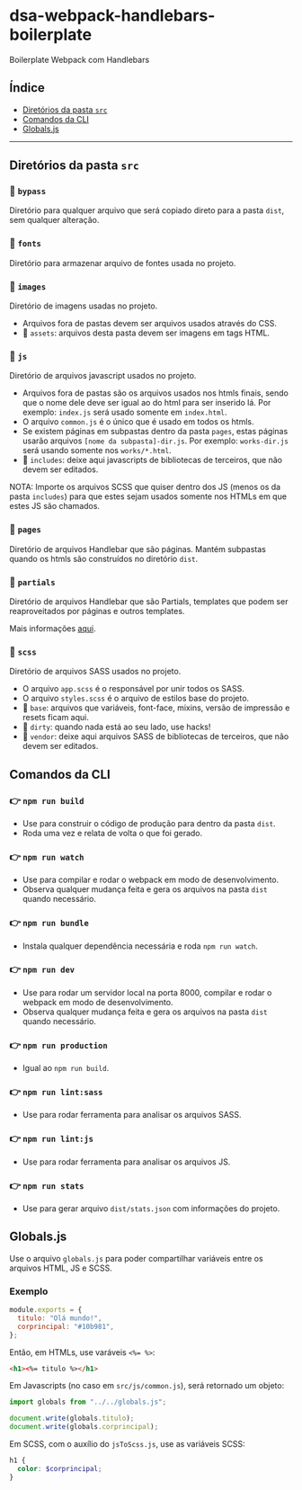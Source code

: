 # dsa-webpack-handlebars-boilerplate

Boilerplate Webpack com Handlebars

## Índice

- [Diretórios da pasta `src`](#diretórios-da-pasta-src)
- [Comandos da CLI](#comandos-da-cli)
- [Globals.js](#globalsjs)

---

## Diretórios da pasta `src`

### 📁 `bypass`

Diretório para qualquer arquivo que será copiado direto para a pasta `dist`, sem qualquer alteração.

### 📁 `fonts`

Diretório para armazenar arquivo de fontes usada no projeto.

### 📁 `images`

Diretório de imagens usadas no projeto.

- Arquivos fora de pastas devem ser arquivos usados através do CSS.
- 📁 `assets`: arquivos desta pasta devem ser imagens em tags HTML.

### 📁 `js`

Diretório de arquivos javascript usados no projeto.

- Arquivos fora de pastas são os arquivos usados nos htmls finais, sendo que o nome dele deve ser igual ao do html para ser inserido lá. Por exemplo: `index.js` será usado somente em `index.html`.
- O arquivo `common.js` é o único que é usado em todos os htmls.
- Se existem páginas em subpastas dentro da pasta `pages`, estas páginas usarão arquivos `[nome da subpasta]-dir.js`. Por exemplo: `works-dir.js` será usando somente nos `works/*.html`.
- 📁 `includes`: deixe aqui javascripts de bibliotecas de terceiros, que não devem ser editados.

NOTA: Importe os arquivos SCSS que quiser dentro dos JS (menos os da pasta `includes`) para que estes sejam usados somente nos HTMLs em que estes JS são chamados.

### 📁 `pages`

Diretório de arquivos Handlebar que são páginas. Mantém subpastas quando os htmls são construídos no diretório `dist`.

### 📁 `partials`

Diretório de arquivos Handlebar que são Partials, templates que podem ser reaproveitados por páginas e outros templates.

Mais informações [aqui](https://handlebarsjs.com/guide/partials.html).

### 📁 `scss`

Diretório de arquivos SASS usados no projeto.

- O arquivo `app.scss` é o responsável por unir todos os SASS.
- O arquivo `styles.scss` é o arquivo de estilos base do projeto.
- 📁 `base`: arquivos que variáveis, font-face, mixins, versão de impressão e resets ficam aqui.
- 📁 `dirty`: quando nada está ao seu lado, use hacks!
- 📁 `vendor`: deixe aqui arquivos SASS de bibliotecas de terceiros, que não devem ser editados.

## Comandos da CLI

### 👉 `npm run build`

- Use para construir o código de produção para dentro da pasta `dist`.
- Roda uma vez e relata de volta o que foi gerado.

### 👉 `npm run watch`

- Use para compilar e rodar o webpack em modo de desenvolvimento.
- Observa qualquer mudança feita e gera os arquivos na pasta `dist` quando necessário.

### 👉 `npm run bundle`

- Instala qualquer dependência necessária e roda `npm run watch`.

### 👉 `npm run dev`

- Use para rodar um servidor local na porta 8000, compilar e rodar o webpack em modo de desenvolvimento.
- Observa qualquer mudança feita e gera os arquivos na pasta `dist` quando necessário.

### 👉 `npm run production`

- Igual ao `npm run build`.

### 👉 `npm run lint:sass`

- Use para rodar ferramenta para analisar os arquivos SASS.

### 👉 `npm run lint:js`

- Use para rodar ferramenta para analisar os arquivos JS.

### 👉 `npm run stats`

- Use para gerar arquivo `dist/stats.json` com informações do projeto.

## Globals.js

Use o arquivo `globals.js` para poder compartilhar variáveis entre os arquivos HTML, JS e SCSS.

### Exemplo

```javascript
module.exports = {
  titulo: "Olá mundo!",
  corprincipal: "#10b981",
};
```

Então, em HTMLs, use varáveis `<%= %>`:

```html
<h1><%= titulo %></h1>
```

Em Javascripts (no caso em `src/js/common.js`), será retornado um objeto:

```javascript
import globals from "../../globals.js";

document.write(globals.titulo);
document.write(globals.corprincipal);
```

Em SCSS, com o auxílio do `jsToScss.js`, use as variáveis SCSS:

```scss
h1 {
  color: $corprincipal;
}
```
